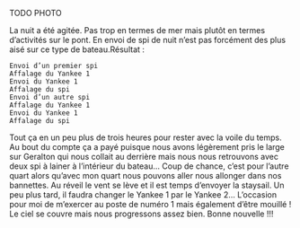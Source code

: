 TODO PHOTO

La nuit a été agitée. Pas trop en termes de mer mais plutôt en termes d’activités sur le pont. En envoi de spi de nuit n’est pas forcément des plus aisé sur ce type de bateau.Résultat :

    Envoi d’un premier spi
    Affalage du Yankee 1
    Envoi du Yankee 1
    Affalage du spi
    Envoi d’un autre spi
    Affalage du Yankee 1
    Envoi du Yankee 1
    Affalage du spi

Tout ça en un peu plus de trois heures pour rester avec la voile du temps.
Au bout du compte ça a payé puisque nous avons légèrement pris le large sur Geralton qui nous collait au derrière mais nous nous retrouvons avec deux spi à lainer à l’intérieur du bateau… Coup de chance, c’est pour l’autre quart alors qu’avec mon quart nous pouvons aller nous allonger dans nos bannettes.
Au réveil le vent se lève et il est temps d’envoyer la staysail. Un peu plus tard, il faudra changer le Yankee 1 par le Yankee 2... L’occasion pour moi de m’exercer au poste de numéro 1 mais également d’être mouillé ! Le ciel se couvre mais nous progressons assez bien. Bonne nouvelle !!!
